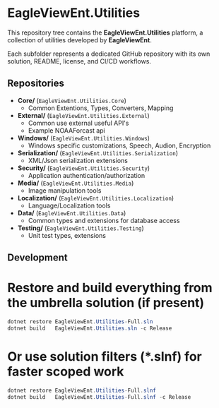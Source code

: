 ﻿# EagleViewEnt.Utilities

This repository tree contains the **EagleViewEnt.Utilities** platform, a collection of utilities developed by **EagleViewEnt**.

Each subfolder represents a dedicated GitHub repository with its own solution, README, license, and CI/CD workflows.

## Repositories

- **Core/** (`EagleViewEnt.Utilities.Core`)
  - Common Extentions, Types, Converters, Mapping 
- **External/** (`EagleViewEnt.Utilities.External`)
  - Common use external useful API's  
  - Example NOAAForcast api
- **Windows/** (`EagleViewEnt.Utilities.Windows`)
  - Windows specific customizations, Speech, Audion, Encryption 
- **Serialization/** (`EagleViewEnt.Utilities.Serialization`)
  - XML/Json serialization extensions
- **Security/** (`EagleViewEnt.Utilities.Security`)
  - Application authentication/authorization 
- **Media/** (`EagleViewEnt.Utilities.Media`)
  - Image manipulation tools
- **Localization/** (`EagleViewEnt.Utilities.Localization`)
  - Language/Localization tools
- **Data/** (`EagleViewEnt.Utilities.Data`)
  - Common types and extensions for database access
- **Testing/** (`EagleViewEnt.Utilities.Testing`)
  - Unit test types, extensions

## Development

# Restore and build everything from the umbrella solution (if present)
```powershell
dotnet restore EagleViewEnt.Utilities-Full.sln
dotnet build   EagleViewEnt.Utilities.sln -c Release

```
# Or use solution filters (*.slnf) for faster scoped work
```powershell
dotnet restore EagleViewEnt.Utilities-Full.slnf
dotnet build   EagleViewEnt.Utilities-Full.slnf -c Release

